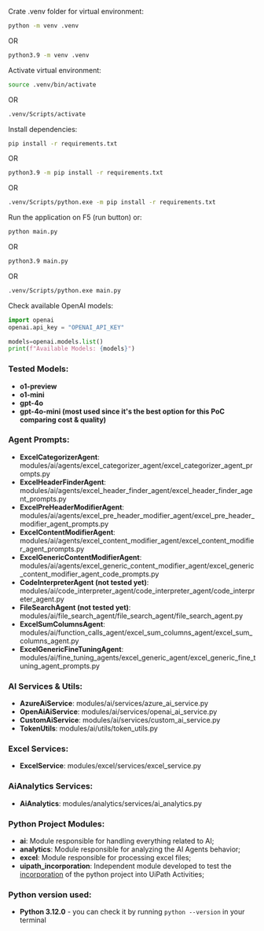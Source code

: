 Crate .venv folder for virtual environment:

```bash
python -m venv .venv
```
OR
```bash
python3.9 -m venv .venv
```

Activate virtual environment:

```bash
source .venv/bin/activate
```
OR
```bash
.venv/Scripts/activate
```

Install dependencies:

```bash
pip install -r requirements.txt
```
OR
```bash
python3.9 -m pip install -r requirements.txt
```
OR
```bash
.venv/Scripts/python.exe -m pip install -r requirements.txt
```

Run the application on F5 (run button) or:

```bash
python main.py
```
OR
```bash
python3.9 main.py
```
OR
```bash
.venv/Scripts/python.exe main.py
```

Check available OpenAI models:
```python
import openai
openai.api_key = "OPENAI_API_KEY"

models=openai.models.list()
print(f"Available Models: {models}")
```

### Tested Models:
- **o1-preview**
- **o1-mini**
- **gpt-4o**
- **gpt-4o-mini (most used since it's the best option for this PoC comparing cost & quality)**

### Agent Prompts:
- **ExcelCategorizerAgent**: modules/ai/agents/excel_categorizer_agent/excel_categorizer_agent_prompts.py
- **ExcelHeaderFinderAgent**: modules/ai/agents/excel_header_finder_agent/excel_header_finder_agent_prompts.py
- **ExcelPreHeaderModifierAgent**: modules/ai/agents/excel_pre_header_modifier_agent/excel_pre_header_modifier_agent_prompts.py
- **ExcelContentModifierAgent**: modules/ai/agents/excel_content_modifier_agent/excel_content_modifier_agent_prompts.py
- **ExcelGenericContentModifierAgent**: modules/ai/agents/excel_generic_content_modifier_agent/excel_generic_content_modifier_agent_code_prompts.py
- **CodeInterpreterAgent (not tested yet)**: modules/ai/code_interpreter_agent/code_interpreter_agent/code_interpreter_agent.py
- **FileSearchAgent (not tested yet)**: modules/ai/file_search_agent/file_search_agent/file_search_agent.py
- **ExcelSumColumnsAgent**: modules/ai/function_calls_agent/excel_sum_columns_agent/excel_sum_columns_agent.py
- **ExcelGenericFineTuningAgent**: modules/ai/fine_tuning_agents/excel_generic_agent/excel_generic_fine_tuning_agent_prompts.py

### AI Services & Utils:
- **AzureAiService**: modules/ai/services/azure_ai_service.py
- **OpenAiAiService**: modules/ai/services/openai_ai_service.py
- **CustomAiService**: modules/ai/services/custom_ai_service.py
- **TokenUtils**: modules/ai/utils/token_utils.py

### Excel Services:
- **ExcelService**: modules/excel/services/excel_service.py

### AiAnalytics Services:
- **AiAnalytics**: modules/analytics/services/ai_analytics.py

### Python Project Modules:
- **ai**: Module responsible for handling everything related to AI;
- **analytics**: Module responsible for analyzing the AI Agents behavior;
- **excel**: Module responsible for processing excel files;
- **uipath_incorporation**: Independent module developed to test the [incorporation](https://youtu.be/Zar8wrhT0Dk?si=cCyvklLRAEGq7eOU) of the python project into UiPath Activities;

### Python version used:
- **Python 3.12.0** - you can check it by running `python --version` in your terminal